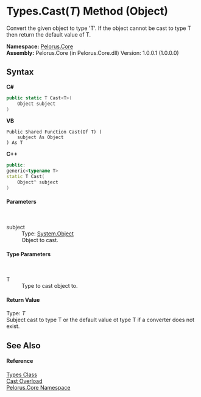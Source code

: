 # Types.Cast(*T*) Method (Object)
 

Convert the given object to type 'T'. If the object cannot be cast to type T then return the default value of T.

**Namespace:**&nbsp;<a href="CB7C5302">Pelorus.Core</a><br />**Assembly:**&nbsp;Pelorus.Core (in Pelorus.Core.dll) Version: 1.0.0.1 (1.0.0.0)

## Syntax

**C#**<br />
``` C#
public static T Cast<T>(
	Object subject
)

```

**VB**<br />
``` VB
Public Shared Function Cast(Of T) ( 
	subject As Object
) As T
```

**C++**<br />
``` C++
public:
generic<typename T>
static T Cast(
	Object^ subject
)
```


#### Parameters
&nbsp;<dl><dt>subject</dt><dd>Type: <a href="http://msdn2.microsoft.com/en-us/library/e5kfa45b" target="_blank">System.Object</a><br />Object to cast.</dd></dl>

#### Type Parameters
&nbsp;<dl><dt>T</dt><dd>Type to cast object to.</dd></dl>

#### Return Value
Type: *T*<br />Subject cast to type T or the default value ot type T if a converter does not exist.

## See Also


#### Reference
<a href="4DD83F54">Types Class</a><br /><a href="3A5C8A5C">Cast Overload</a><br /><a href="CB7C5302">Pelorus.Core Namespace</a><br />